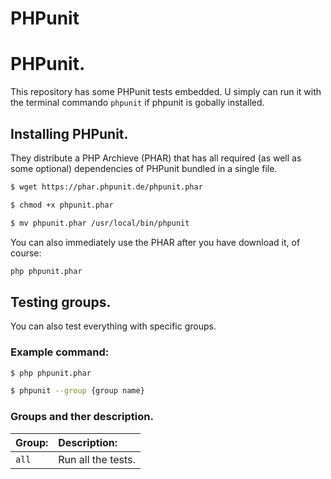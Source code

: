 # PHPunit

# PHPunit. 

This repository has some PHPunit tests embedded. 
U simply can run it with the terminal commando `phpunit` if phpunit is gobally installed.

## Installing PHPunit.

They distribute a PHP Archieve (PHAR) that has all required (as well as some optional) dependencies of PHPunit
bundled in a single file. 

```bash
$ wget https://phar.phpunit.de/phpunit.phar

$ chmod +x phpunit.phar

$ mv phpunit.phar /usr/local/bin/phpunit
```

You can also immediately use the PHAR after you have download it, of course:

```bash
php phpunit.phar
```

## Testing groups.

You can also test everything with specific groups. 

### Example command: 

```bash
$ php phpunit.phar

$ phpunit --group {group name}
```

### Groups and ther description. 

| Group:              | Description:                              |
| :------------------ | :---------------------------------------- |
| `all`               | Run all the tests.                        |
